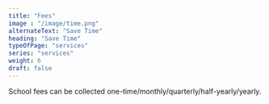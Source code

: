 ```yaml
---
title: "Fees"
image : "/image/time.png"
alternateText: "Save Time"
heading: "Save Time"
typeOfPage: "services"
series: "services"
weight: 6
draft: false
---
```


<p>School fees can be collected one-time/monthly/quarterly/half-yearly/yearly.</p>
